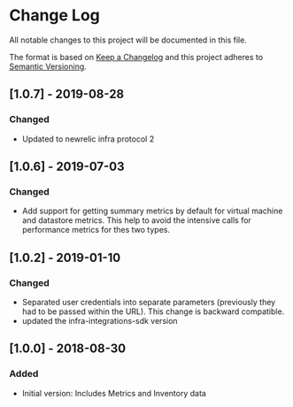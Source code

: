 # Change Log

All notable changes to this project will be documented in this file.

The format is based on [Keep a Changelog](http://keepachangelog.com/)
and this project adheres to [Semantic Versioning](http://semver.org/).

## [1.0.7] - 2019-08-28

### Changed

- Updated to newrelic infra protocol 2

## [1.0.6] - 2019-07-03

### Changed

- Add support for getting summary metrics by default for virtual machine and datastore metrics. This help to avoid the intensive calls for performance metrics for thes two types.

## [1.0.2] - 2019-01-10

### Changed

- Separated user credentials into separate parameters (previously they had to be passed within the URL). This change is backward compatible.
- updated the infra-integrations-sdk version

## [1.0.0] - 2018-08-30

### Added

- Initial version: Includes Metrics and Inventory data
